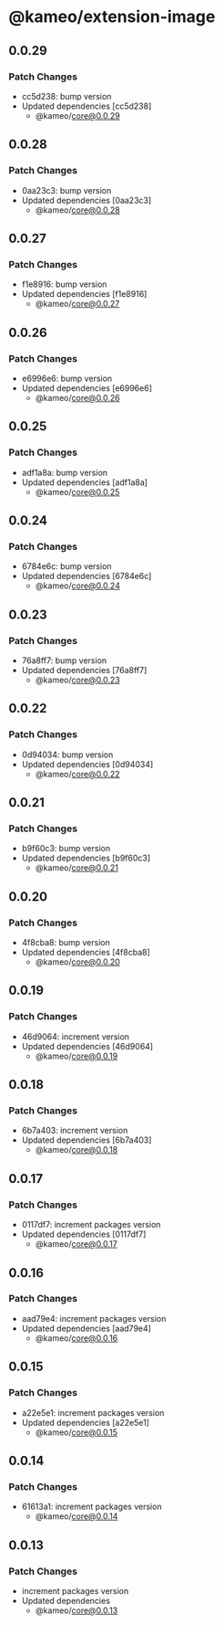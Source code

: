 # @kameo/extension-image

## 0.0.29

### Patch Changes

- cc5d238: bump version
- Updated dependencies [cc5d238]
  - @kameo/core@0.0.29

## 0.0.28

### Patch Changes

- 0aa23c3: bump version
- Updated dependencies [0aa23c3]
  - @kameo/core@0.0.28

## 0.0.27

### Patch Changes

- f1e8916: bump version
- Updated dependencies [f1e8916]
  - @kameo/core@0.0.27

## 0.0.26

### Patch Changes

- e6996e6: bump version
- Updated dependencies [e6996e6]
  - @kameo/core@0.0.26

## 0.0.25

### Patch Changes

- adf1a8a: bump version
- Updated dependencies [adf1a8a]
  - @kameo/core@0.0.25

## 0.0.24

### Patch Changes

- 6784e6c: bump version
- Updated dependencies [6784e6c]
  - @kameo/core@0.0.24

## 0.0.23

### Patch Changes

- 76a8ff7: bump version
- Updated dependencies [76a8ff7]
  - @kameo/core@0.0.23

## 0.0.22

### Patch Changes

- 0d94034: bump version
- Updated dependencies [0d94034]
  - @kameo/core@0.0.22

## 0.0.21

### Patch Changes

- b9f60c3: bump version
- Updated dependencies [b9f60c3]
  - @kameo/core@0.0.21

## 0.0.20

### Patch Changes

- 4f8cba8: bump version
- Updated dependencies [4f8cba8]
  - @kameo/core@0.0.20

## 0.0.19

### Patch Changes

- 46d9064: increment version
- Updated dependencies [46d9064]
  - @kameo/core@0.0.19

## 0.0.18

### Patch Changes

- 6b7a403: increment version
- Updated dependencies [6b7a403]
  - @kameo/core@0.0.18

## 0.0.17

### Patch Changes

- 0117df7: increment packages version
- Updated dependencies [0117df7]
  - @kameo/core@0.0.17

## 0.0.16

### Patch Changes

- aad79e4: increment packages version
- Updated dependencies [aad79e4]
  - @kameo/core@0.0.16

## 0.0.15

### Patch Changes

- a22e5e1: increment packages version
- Updated dependencies [a22e5e1]
  - @kameo/core@0.0.15

## 0.0.14

### Patch Changes

- 61613a1: increment packages version
  - @kameo/core@0.0.14

## 0.0.13

### Patch Changes

- increment packages version
- Updated dependencies
  - @kameo/core@0.0.13
